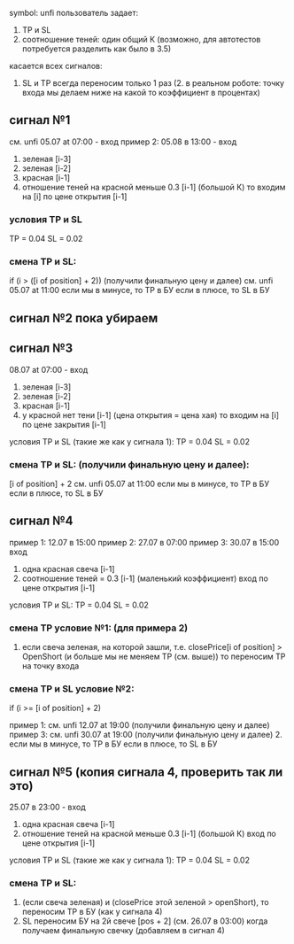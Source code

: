 symbol: unfi
пользователь задает:

1. TP и SL
2. соотношение теней: один общий К (возможно, для автотестов потребуется разделить как было в 3.5)

касается всех сигналов:

1. SL и TP всегда переносим только 1 раз
   (2. в реальном роботе: точку входа мы делаем ниже на какой то коэффициент в процентах)

## сигнал №1

см. unfi 05.07 at 07:00 - вход
пример 2: 05.08 в 13:00 - вход

1. зеленая [i-3]
2. зеленая [i-2]
3. красная [i-1]
4. отношение теней на красной меньше 0.3 [i-1] (большой К)
   то входим на [i] по цене открытия [i-1]

### условия TP и SL

TP = 0.04
SL = 0.02

### смена TP и SL:

if (i > ([i of position] + 2)) (получили финальную цену и далее)
см. unfi 05.07 at 11:00
если мы в минусе, то TP в БУ
если в плюсе, то SL в БУ

## сигнал №2 пока убираем

## сигнал №3

08.07 at 07:00 - вход

1. зеленая [i-3]
2. зеленая [i-2]
3. красная [i-1]
4. у красной нет тени [i-1] (цена открытия = цена хая)
   то входим на [i] по цене закрытия [i-1]

условия TP и SL (такие же как у сигнала 1):
TP = 0.04
SL = 0.02

### смена TP и SL: (получили финальную цену и далее):

[i of position] + 2
см. unfi 05.07 at 11:00
если мы в минусе, то TP в БУ
если в плюсе, то SL в БУ

## сигнал №4

пример 1: 12.07 в 15:00
пример 2: 27.07 в 07:00
пример 3: 30.07 в 15:00 вход

1. одна красная свеча [i-1]
2. соотношение теней = 0.3 [i-1] (маленький коэффициент)
   вход по цене открытия [i-1]

условия TP и SL:
TP = 0.04
SL = 0.02

### смена ТP условие №1: (для примера 2)

1. если свеча зеленая, на которой зашли, т.е. closePrice[i of position] > OpenShort (и больше мы не меняем TP (см. выше))
   то переносим TP на точку входа

### смена TP и SL условие №2:

if (i >= [i of position] + 2)

пример 1: см. unfi 12.07 at 19:00 (получили финальную цену и далее)
пример 3: см. unfi 30.07 at 19:00 (получили финальную цену и далее) 2. если мы в минусе, то TP в БУ
если в плюсе, то SL в БУ

## сигнал №5 (копия сигнала 4, проверить так ли это)

25.07 в 23:00 - вход

1. одна красная свеча [i-1]
2. отношение теней на красной меньше 0.3 [i-1] (большой К)
   вход по цене открытия [i-1]

условия TP и SL (такие же как у сигнала 1):
TP = 0.04
SL = 0.02

### смена TP и SL:

1. (если свеча зеленая) и (closePrice этой зеленой > openShort), то переносим TP в БУ (как у сигнала 4)
2. SL переносим БУ на 2й свече [pos + 2] (см. 26.07 в 03:00) когда получаем финальную свечку (добавляем в сигнал 4)
